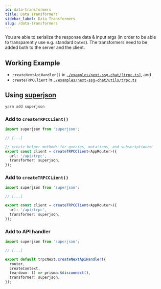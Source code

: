 ```yaml
---
id: data-transformers
title: Data Transformers
sidebar_label: Data Transformers
slug: /data-transformers
---
```


You are able to serialize the response data & input args (in order to be able to transparently use e.g. standard `Date`s). The transformers need to be added both to the server and the client.


## Working Example

- `createNextApiHandler()` in [`./examples/next-ssg-chat/[trpc.ts]`](https://github.com/trpc/trpc/tree/main//examples/next-ssg-chat/pages/api/trpc/%5Btrpc%5D.ts), and
- `createTRPCClient` in [`./examples/next-ssg-chat/utils/trpc.ts`](https://github.com/trpc/trpc/tree/main//examples/next-ssg-chat/utils/trpc.ts)


## Using [superjson](https://github.com/blitz-js/superjson)

```bash
yarn add superjson
```

### Add to `createTRPCCLient()`


```ts
import superjson from 'superjson';

// [...]

// create helper methods for queries, mutations, and subscriptionos
export const client = createTRPCClient<AppRouter>({
  url: '/api/trpc',
  transformer: superjson,
});
```


### Add to `createTRPCCLient()`


```ts
import superjson from 'superjson';

// [...]

export const client = createTRPCClient<AppRouter>({
  url: '/api/trpc',
  transformer: superjson,
});
```

### Add to API handler

```ts
import superjson from 'superjson';

// [...]

export default trpcNext.createNextApiHandler({
  router,
  createContext,
  teardown: () => prisma.$disconnect(),
  transformer: superjson,
});
```